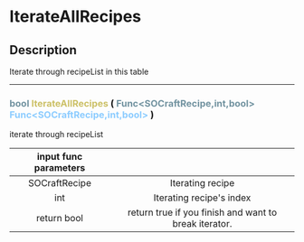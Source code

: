# IterateAllRecipes

## Description

Iterate through recipeList in this table

--- 
###  <font color=#7293A0>bool</font> <font color=#CCC066>IterateAllRecipes</font> (  <font color=#7293A0>Func<SOCraftRecipe,int,bool></font> <font color=#8CCCFF>Func<SOCraftRecipe,int,bool></font> )
iterate through recipeList

|input func parameters||
|:-:|:-:|
|SOCraftRecipe|Iterating recipe|
|int|Iterating recipe's index|
|return bool|return true if you finish and want to break iterator.|


